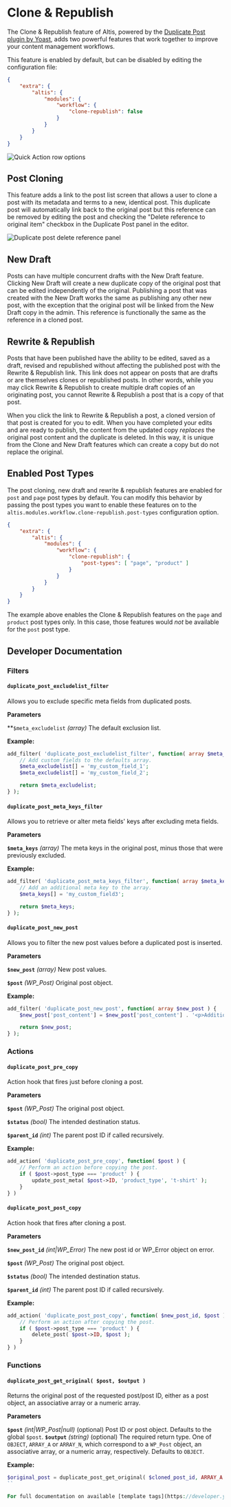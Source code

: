# Clone & Republish

The Clone & Republish feature of Altis, powered by the [Duplicate Post plugin by Yoast](https://yoast.com/wordpress/plugins/duplicate-post/), adds two powerful features that work together to improve your content management workflows.

This feature is enabled by default, but can be disabled by editing the configuration file:

```json
{
	"extra": {
		"altis": {
			"modules": {
				"workflow": {
					"clone-republish": false
				}
			}
		}
	}
}
```

![Quick Action row options](./assets/duplicate-post-list.png)

## Post Cloning

This feature adds a link to the post list screen that allows a user to clone a post with its metadata and terms to a new, identical post. This duplicate post will automatically link back to the original post but this reference can be removed by editing the post and checking the "Delete reference to original item" checkbox in the Duplicate Post panel in the editor.

![Duplicate post delete reference panel](./assets/duplicate-post-delete-reference.png)

## New Draft

Posts can have multiple concurrent drafts with the New Draft feature. Clicking New Draft will create a new duplicate copy of the original post that can be edited independently of the original. Publishing a post that was created with the New Draft works the same as publishing any other new post, with the exception that the original post will be linked from the New Draft copy in the admin. This reference is functionally the same as the reference in a cloned post.

## Rewrite & Republish

Posts that have been published have the ability to be edited, saved as a draft, revised and republished without affecting the published post with the Rewrite & Republish link. This link does not appear on posts that are drafts or are themselves clones or republished posts. In other words, while you may click Rewrite & Republish to create multiple draft copies of an originating post, you cannot Rewrite & Republish a post that is a copy of that post.

When you click the link to Rewrite & Republish a post, a cloned version of that post is created for you to edit. When you have completed your edits and are ready to publish, the content from the updated copy _replaces_ the original post content and the duplicate is deleted. In this way, it is unique from the Clone and New Draft features which can create a copy but do not replace the original.

## Enabled Post Types

The post cloning, new draft and rewrite & republish features are enabled for `post` and `page` post types by default. You can modify this behavior by passing the post types you want to enable these features on to the `altis.modules.workflow.clone-republish.post-types` configuration option.

```json
{
	"extra": {
		"altis": {
			"modules": {
				"workflow": {
					"clone-republish": {
						"post-types": [ "page", "product" ]
					}
				}
			}
		}
	}
}
```

The example above enables the Clone & Republish features on the `page` and `product` post types only. In this case, those features would _not_ be available for the `post` post type.

## Developer Documentation

### Filters

#### `duplicate_post_excludelist_filter`

Allows you to exclude specific meta fields from duplicated posts.

**Parameters**

**`$meta_excludelist` _(array)_ The default exclusion list.

**Example:**
```php
add_filter( 'duplicate_post_excludelist_filter', function( array $meta_excludelist ) {
	// Add custom fields to the defaults array.
	$meta_excludelist[] = 'my_custom_field_1';
	$meta_excludelist[] = 'my_custom_field_2';

	return $meta_excludelist;
} );
```

#### `duplicate_post_meta_keys_filter`

Allows you to retrieve or alter meta fields' keys after excluding meta fields.

**Parameters**

**`$meta_keys`** _(array)_ The meta keys in the original post, minus those that were previously excluded.

**Example:**
```php
add_filter( 'duplicate_post_meta_keys_filter', function( array $meta_keys ) {
    // Add an additional meta key to the array.
    $meta_keys[] = 'my_custom_field3';

    return $meta_keys;
} );
```

#### `duplicate_post_new_post`

Allows you to filter the new post values before a duplicated post is inserted.

**Parameters**

**`$new_post`** _(array)_ New post values.

**`$post`** _(WP_Post)_ Original post object.

**Example:**
```php
add_filter( 'duplicate_post_new_post', function( array $new_post ) {
	$new_post['post_content'] = $new_post['post_content'] . '<p>Additional content added to the post.</p>';

	return $new_post;
} );
```
### Actions

#### `duplicate_post_pre_copy`

Action hook that fires just before cloning a post.

**Parameters**

**`$post`** _(WP_Post)_ The original post object.

**`$status`** _(bool)_ The intended destination status.

**`$parent_id`** _(int)_ The parent post ID if called recursively.

**Example:**
```php
add_action( 'duplicate_post_pre_copy', function( $post ) {
	// Perform an action before copying the post.
	if ( $post->post_type === 'product' ) {
		update_post_meta( $post->ID, 'product_type', 't-shirt' );
	}
} )
```

#### `duplicate_post_post_copy`

Action hook that fires after cloning a post.

**Parameters**

**`$new_post_id`** _(int|WP_Error)_ The new post id or WP_Error object on error.

**`$post`** _(WP_Post)_ The original post object.

**`$status`** _(bool)_ The intended destination status.

**`$parent_id`** _(int)_ The parent post ID if called recursively.

**Example:**
```php
add_action( 'duplicate_post_post_copy', function( $new_post_id, $post ) {
	// Perform an action after copying the post.
	if ( $post->post_type === 'product' ) {
		delete_post( $post->ID, $post );
	}
} )
```
### Functions

#### `duplicate_post_get_original( $post, $output )`

Returns the original post of the requested post/post ID, either as a post object, an associative array or a numeric array.

**Parameters**

**`$post`** _(int|WP_Post|null)_ (optional) Post ID or post object. Defaults to the global `$post`.
**`$output`** _(string)_ (optional) The required return type. One of `OBJECT`, `ARRAY_A` or `ARRAY_N`, which correspond to a `WP_Post` object, an associative array, or a numeric array, respectively. Defaults to `OBJECT`.

**Example:**
```php
$original_post = duplicate_post_get_original( $cloned_post_id, ARRAY_A );
``

For full documentation on available [template tags](https://developer.yoast.com/duplicate-post/functions-template-tags) and [action and filter hooks](https://developer.yoast.com/duplicate-post/filters-actions), go to the [Yoast Duplicate Post developer documentation site](https://developer.yoast.com/duplicate-post/overview).
